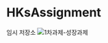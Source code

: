 # HKsAssignment
임시 저장소
![1차과제-성장과제](https://user-images.githubusercontent.com/51434873/97186513-b6b17e80-17e4-11eb-9f5f-878a750544f8.gif)
